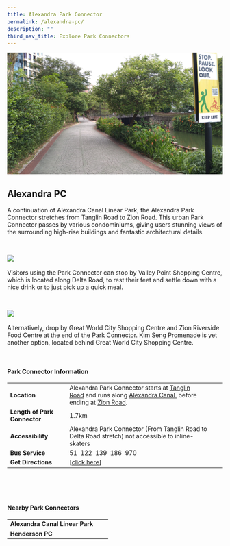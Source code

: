 ```yaml
---
title: Alexandra Park Connector
permalink: /alexandra-pc/
description: ""
third_nav_title: Explore Park Connectors
---
```

![](/images/alexpc1.JPG)

## Alexandra PC

A continuation of Alexandra Canal Linear Park, the Alexandra Park Connector stretches from Tanglin Road to Zion Road. This urban Park Connector passes by various condominiums, giving users stunning views of the surrounding high-rise buildings and fantastic architectural details.

<br>

![](/images/alexpc2.JPG)

Visitors using the Park Connector can stop by Valley Point Shopping Centre, which is located along Delta Road, to rest their feet and settle down with a nice drink or to just pick up a quick meal.

<br>

![](/images/dsc_4225.JPG)

Alternatively, drop by Great World City Shopping Centre and Zion Riverside Food Centre at the end of the Park Connector. Kim Seng Promenade is yet another option, located behind Great World City Shopping Centre.

<br>

#### Park Connector Information

|  |  |  |
| -------- | -------- | -------- |
| **Location** | Alexandra Park Connector starts at&nbsp;<u>Tanglin Road</u>&nbsp;and runs along <u>Alexandra Canal </u>&nbsp;before ending at&nbsp;<u>Zion Road</u>. |  |
| **Length of Park Connector** | 1.7km   |  |
| **Accessibility** | Alexandra Park Connector (From Tanglin Road to Delta Road stretch) not accessible to inline-skaters | |
| **Bus Service** | 51&nbsp; 122 &nbsp;139&nbsp; 186&nbsp; 970 | |
| **Get Directions** |  [[click here](http://www.onemap.gov.sg/main/v2/?lat=1.29192170028253&amp;lng=103.824739666941)] | |

<br>
<br>
<br>	

#### Nearby Park Connectors

|   |  |  |
| -------- | -------- | -------- |
| **Alexandra Canal Linear Park** | | |
| **Henderson PC** | | |